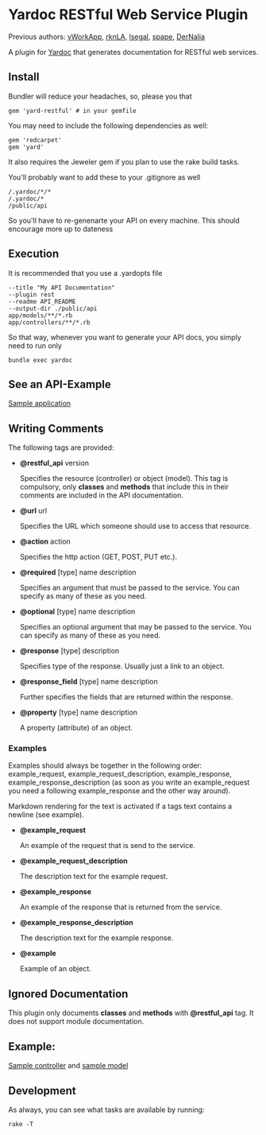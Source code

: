 # Yardoc RESTful Web Service Plugin

Previous authors: [vWorkApp](http://www.vworkapp.com), [rknLA](http://github.com/rknLA), [lsegal](http://gnuu.org/), [spape](http://github.com/spape), [DerNalia](http://github.com/DerNalia)

A plugin for [Yardoc](http://yardoc.org/) that generates documentation for RESTful web services.

## Install
Bundler will reduce your headaches, so, please you that

	gem 'yard-restful' # in your gemfile

You may need to include the following dependencies as well:

	gem 'redcarpet'
	gem 'yard'

It also requires the Jeweler gem if you plan to use the rake build tasks.

You'll probably want to add these to your .gitignore as well

	/.yardoc/*/*
	/.yardoc/*
	/public/api

So you'll have to re-genenarte your API on every machine. This should encourage more up to dateness

## Execution
It is recommended that you use a .yardopts file

	--title "My API Documentation"
	--plugin rest
	--readme API_README
	--output-dir ./public/api
	app/models/**/*.rb
	app/controllers/**/*.rb

So that way, whenever you want to generate your API docs, you simply need to run only

	bundle exec yardoc


## See an API-Example

[Sample application](http://kraft001.github.com/yard-restful-sample)

## Writing Comments

The following tags are provided:

- **@restful_api** version

  Specifies the resource (controller) or object (model). This tag is compulsory, only **classes** and **methods** that include this in their comments are included in the API documentation.

- **@url** url

  Specifies the URL which someone should use to access that resource.

- **@action** action

  Specifies the http action (GET, POST, PUT etc.).

- **@required** [type] name description

  Specifies an argument that must be passed to the service. You can specify as many of these as you need.

- **@optional** [type] name description

  Specifies an optional argument that may be passed to the service. You can specify as many of these as you need.

- **@response** [type] description

  Specifies type of the response. Usually just a link to an object.

- **@response_field** [type] name description

  Further specifies the fields that are returned within the response.

- **@property** [type] name description

  A property (attribute) of an object.

### Examples

Examples should always be together in the following order: example_request, example_request_description, example_response, example_response_description (as soon as you write an example_request you need a following example_response and the other way around).

Markdown rendering for the text is activated if a tags text contains a newline (see example).

- **@example_request**

  An example of the request that is send to the service.

- **@example_request_description**

  The description text for the example request.

- **@example_response**

  An example of the response that is returned from the service.

- **@example_response_description**

  The description text for the example response.

- **@example**

  Example of an object.

## Ignored Documentation

This plugin only documents **classes** and **methods** with **@restful_api** tag. It does not support module documentation.

## Example:

[Sample controller](http://kraft001.github.com/yard-restful-sample/app/controllers/books_controller.rb) and [sample model](http://kraft001.github.com/yard-restful-sample/app/models/book.rb)

## Development

As always, you can see what tasks are available by running:

    rake -T

